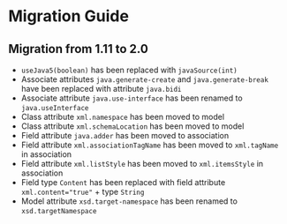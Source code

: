 Migration Guide
===============

Migration from 1.11 to 2.0
--------------------------

* `useJava5(boolean)` has been replaced with `javaSource(int)`
* Associate attributes `java.generate-create` and `java.generate-break` have been replaced with attribute `java.bidi`
* Associate attribute `java.use-interface` has been renamed to `java.useInterface`
* Class attribute `xml.namespace` has been moved to model
* Class attribute `xml.schemaLocation` has been moved to model
* Field attribute `java.adder` has been moved to association
* Field attribute `xml.associationTagName` has been moved to `xml.tagName` in association
* Field attribute `xml.listStyle` has been moved to  `xml.itemsStyle` in association
* Field type `Content` has been replaced with field attribute `xml.content="true"` + type `String`
* Model attribute `xsd.target-namespace` has been renamed to `xsd.targetNamespace`
